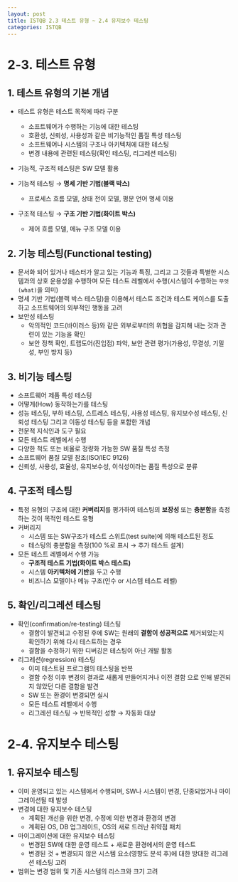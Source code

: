 ```yaml
---
layout: post
title: ISTQB 2.3 테스트 유형 ~ 2.4 유지보수 테스팅
categories: ISTQB
---
```


# 2-3. 테스트 유형
## 1. 테스트 유형의 기본 개념
   - 테스트 유형은 테스트 목적에 따라 구분 
     - 소프트웨어가 수행하는 기능에 대한 테스팅 
     - 호환성, 신뢰성, 사용성과 같은 비기능적인 품질 특성 테스팅
     - 소프트웨어나 시스템의 구조나 아키텍처에 대한 테스팅
     - 변경 내용에 관련된 테스팅(확인 테스팅, 리그레션 테스팅)

   - 기능적, 구조적 테스팅은 SW 모델 활용
   - 기능적 테스팅 → **명세 기반 기법(블랙 박스)**
     - 프로세스 흐름 모델, 상태 전이 모델, 평문 언어 명세 이용
   - 구조적 테스팅 → **구조 기반 기법(화이트 박스)**
     - 제어 흐름 모델, 메뉴 구조 모델 이용

## 2. 기능 테스팅(Functional testing) 
   - 문서화 되어 있거나 테스터가 알고 있는 기능과 특징, 그리고 그 것들과 특별한 시스템과의 상호 운용성을 수행하며 모든 테스트 레벨에서 수행(시스템이 수행하는 `무엇(what)`을 의미)
   - 명세 기반 기법(블랙 박스 테스팅)을 이용해서 테스트 조건과 테스트 케이스를 도출하고 소프트웨어의 외부적인 행동을 고려 
   - 보안성 테스팅
     - 악의적인 코드(바이러스 등)와 같은 외부로부터의 위협을 감지해 내는 것과 관련이 있는 기능을 확인
     - 보안 정책 확인, 트랩도어(진입점) 파악, 보안 관련 평가(가용성, 무결성, 기밀성, 부인 방지 등)


## 3. 비기능 테스팅 
   - 소프트웨어 제품 특성 테스팅
   - 어떻게(How) 동작하는가를 테스팅
   - 성능 테스팅, 부하 테스팅, 스트레스 테스팅, 사용성 테스팅, 유지보수성 테스팅, 신뢰성 테스팅 그리고 이동성 테스팅 등을 포함한 개념
   - 전문적 지식인과 도구 필요
   - 모든 테스트 레벨에서 수행
   - 다양한 척도 또는 비율로 정량화 가능한 SW 품질 특성 측정
   - 소프트웨어 품질 모델 참조(ISO/IEC 9126)
   - 신뢰성, 사용성, 효율성, 유지보수성, 이식성이라는 품질 특성으로 분류

## 4. 구조적 테스팅 
   - 특정 유형의 구조에 대한 **커버리지**를 평가하여 테스팅의 **보장성** 또는 **충분함**을 측정하는 것이 목적인 테스트 유형
   - 커버리지
     - 시스템 또는 SW구조가 테스트 스위트(test suite)에 의해 테스트된 정도
     - 테스팅의 충분함을 측정(100 %로 표시 → 추가 테스트 설계)
   - 모든 테스트 레벨에서 수행 가능
     - **구조적 테스트 기법(화이트 박스 테스트)**
     - 시스템 **아키텍처에 기반**을 두고 수행
     - 비즈니스 모델이나 메뉴 구조(인수 or 시스템 테스트 레벨)

  
## 5. 확인/리그레션 테스팅 
   - 확인(confirmation/re-testing) 테스팅
     - 결함이 발견되고 수정된 후에 SW는 원래의 **결함이 성공적으로** 제거되었는지 확인하기 위해 다시 테스트하는 경우
     - 결함을 수정하기 위한 디버깅은 테스팅이 아닌 개발 활동 
   - 리그레션(regression) 테스팅
     - 이미 테스트된 프로그램의 테스팅을 반복
     - 결함 수정 이후 변경의 결과로 새롭게 만들어지거나 이전 결함 으로 인해 발견되지 않았던 다른 결함을 발견
     - SW 또는 환경이 변경되면 실시
     - 모든 테스트 레벨에서 수행
     - 리그레션 테스팅 → 반복적인 성향 → 자동화 대상
  
# 2-4. 유지보수 테스팅 
## 1. 유지보수 테스팅
  - 이미 운영되고 있는 시스템에서 수행되며, SW나 시스템이 변경, 단종되었거나 마이그레이션될 때 발생
  - 변경에 대한 유지보수 테스팅
    - 계획된 개선을 위한 변경, 수정에 의한 변경과 환경의 변경
    - 계획된 OS, DB 업그레이드, OS의 새로 드러난 취약점 패치
  - 마이그레이션에 대한 유지보수 테스팅
    - 변경된 SW에 대한 운영 테스트 + 새로운 환경에서의 운영 테스트
    - 변경된 것 + 변경되지 않은 시스템 요소(영향도 분석 후)에 대한 방대한 리그레션 테스팅 고려
  - 범위는 변경 범위 및 기존 시스템의 리스크와 크기 고려



